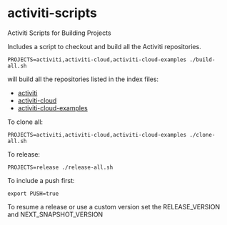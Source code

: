 # activiti-scripts
Activiti Scripts for Building Projects

Includes a script to checkout and build all the Activiti repositories.

    PROJECTS=activiti,activiti-cloud,activiti-cloud-examples ./build-all.sh
    
will build all the repositories listed in the index files:

* [activiti](./repos-activiti.txt)
* [activiti-cloud](./repos-activiti.txt)
* [activiti-cloud-examples](./repos-activiti.txt)

To clone all:

    PROJECTS=activiti,activiti-cloud,activiti-cloud-examples ./clone-all.sh

To release:

    PROJECTS=release ./release-all.sh

To include a push first:

    export PUSH=true

To resume a release or use a custom version set the RELEASE_VERSION and NEXT_SNAPSHOT_VERSION
